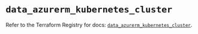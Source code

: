 # `data_azurerm_kubernetes_cluster`

Refer to the Terraform Registry for docs: [`data_azurerm_kubernetes_cluster`](https://registry.terraform.io/providers/hashicorp/azurerm/4.32.0/docs/data-sources/kubernetes_cluster).

